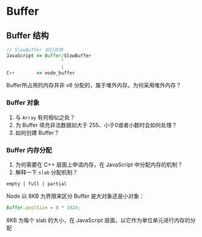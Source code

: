 # Buffer

## Buffer 结构

```js
// SlowBuffer 现已弃用
JavaScript => Buffer/SlowBuffer
                    ^
                    |
C++        => node_buffer
```

Buffer所占用的内存并非 v8 分配的，属于堆外内存。为何采用堆外内存？

### Buffer 对象

1. 与 `Array` 有何相似之处？
2. 为 Buffer 填充非法数据如大于 255、小于0或者小数时会如何处理？
3. 如何创建 Buffer？

### Buffer 内存分配

1. 为何需要在 C++ 层面上申请内存，在 JavaScript 中分配内存的机制？
2. 解释一下 `slab` 分配机制？

```shell
empty | full | partial
```

Node 以 8KB 为界限来区分 Buffer 是大对象还是小对象：

```js
Buffer.poolSize = 8 * 1024;
```

8KB 为每个 slab 的大小，在 JavaScript 层面，以它作为单位单元进行内存的分配
